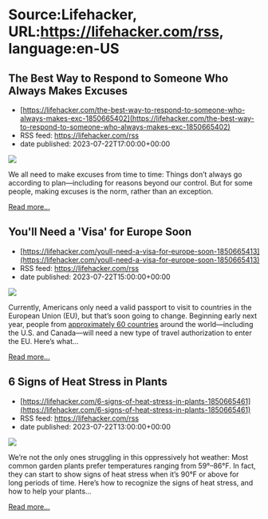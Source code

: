# Source:Lifehacker, URL:https://lifehacker.com/rss, language:en-US

## The Best Way to Respond to Someone Who Always Makes Excuses
 - [https://lifehacker.com/the-best-way-to-respond-to-someone-who-always-makes-exc-1850665402](https://lifehacker.com/the-best-way-to-respond-to-someone-who-always-makes-exc-1850665402)
 - RSS feed: https://lifehacker.com/rss
 - date published: 2023-07-22T17:00:00+00:00

<img class="type:primaryImage" src="https://i.kinja-img.com/gawker-media/image/upload/s--fTSOVh31--/c_fit,fl_progressive,q_80,w_636/ede294204c04760ffc88181ad1aecc52.jpg" /><p>We all need to make excuses from time to time: Things don’t always go according to plan—including for reasons beyond our control. But for some people, making excuses is the norm, rather than an exception. </p><p><a href="https://lifehacker.com/the-best-way-to-respond-to-someone-who-always-makes-exc-1850665402">Read more...</a></p>

## You'll Need a 'Visa' for Europe Soon
 - [https://lifehacker.com/youll-need-a-visa-for-europe-soon-1850665413](https://lifehacker.com/youll-need-a-visa-for-europe-soon-1850665413)
 - RSS feed: https://lifehacker.com/rss
 - date published: 2023-07-22T15:00:00+00:00

<img class="type:primaryImage" src="https://i.kinja-img.com/gawker-media/image/upload/s--XCDIpTbH--/c_fit,fl_progressive,q_80,w_636/8b43956a79ab79b93ea1c5cd81a14ed8.jpg" /><p>Currently, Americans only need a valid passport to visit to countries in the European Union (EU), but that’s soon going to change. Beginning early next year, people from <a href="https://travel-europe.europa.eu/etias/who-should-apply_en#ETIAS-countries" rel="noopener noreferrer" target="_blank">approximately 60 countries</a> around the world—including the U.S. and Canada—will need a new type of travel authorization to enter the EU. Here’s what…</p><p><a href="https://lifehacker.com/youll-need-a-visa-for-europe-soon-1850665413">Read more...</a></p>

## 6 Signs of Heat Stress in Plants
 - [https://lifehacker.com/6-signs-of-heat-stress-in-plants-1850665461](https://lifehacker.com/6-signs-of-heat-stress-in-plants-1850665461)
 - RSS feed: https://lifehacker.com/rss
 - date published: 2023-07-22T13:00:00+00:00

<img class="type:primaryImage" src="https://i.kinja-img.com/gawker-media/image/upload/s--8lKxxlEd--/c_fit,fl_progressive,q_80,w_636/2e49294a70b312c731280d40472f20aa.jpg" /><p>We’re not the only ones struggling in this oppressively hot weather: Most common garden plants prefer temperatures ranging from 59°–86°F. In fact, they can start to show signs of heat stress when it’s 90°F or above for long periods of time. Here’s how to recognize the signs of heat stress, and how to help your plants…</p><p><a href="https://lifehacker.com/6-signs-of-heat-stress-in-plants-1850665461">Read more...</a></p>

